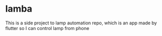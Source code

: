 # lamba

This is a side project to lamp automation repo, which is an app made by flutter so I can control lamp from phone
